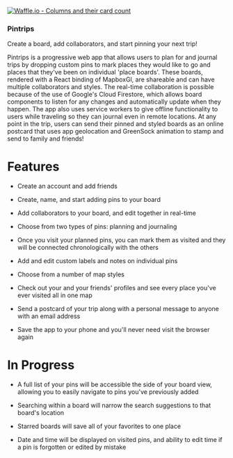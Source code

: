 [![Waffle.io - Columns and their card count](https://badge.waffle.io/acdc-1802/pintrips.png?columns=all)](https://waffle.io/acdc-1802/pintrips?utm_source=badge)

### Pintrips ###

Create a board, add collaborators, and start pinning your next trip! 

Pintrips is a progressive web app that allows users to plan for and journal trips by dropping custom pins to mark places they would like to go and places that they've been on individual 'place boards'. These boards, rendered with a React binding of MapboxGl, are shareable and can have multiple collaborators and styles. The real-time collaboration is possible because of the use of Google's Cloud Firestore, which allows board components to listen for any changes and automatically update when they happen. The app also uses service workers to give offline functionality to users while traveling so they can journal even in remote locations. At any point in the trip, users can send their pinned and styled boards as an online postcard that uses app geolocation and GreenSock animation to stamp and send to family and friends!


# Features #

- Create an account and add friends

- Create, name, and start adding pins to your board

- Add collaborators to your board, and edit together in real-time

- Choose from two types of pins: planning and journaling

- Once you visit your planned pins, you can mark them as visited and they will be connected chronologically with the others

- Add and edit custom labels and notes on individual pins 

- Choose from a number of map styles

- Check out your and your friends' profiles and see every place you've ever visited all in one map

- Send a postcard of your trip along with a personal message to anyone with an email address 

- Save the app to your phone and you'll never need visit the browser again


# In Progress #

- A full list of your pins will be accessible the side of your board view, allowing you to easily navigate to pins you've previously added

- Searching within a board will narrow the search suggestions to that board's location

- Starred boards will save all of your favorites to one place

- Date and time will be displayed on visited pins, and ability to edit time if a pin is forgotten or edited by mistake

